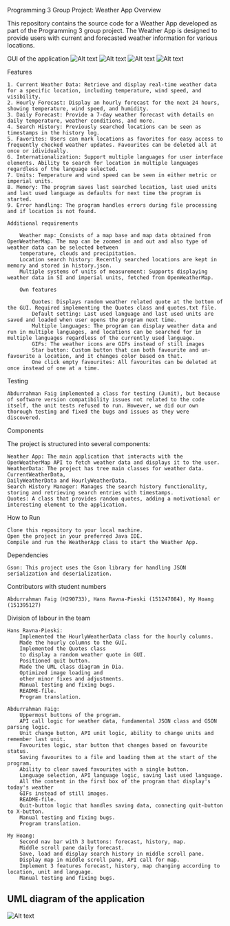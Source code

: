 Programming 3 Group Project: Weather App
Overview

This repository contains the source code for a Weather App developed as part of the Programming 3 group project. The Weather App is designed to provide users with current and forecasted weather information for various locations.

GUI of the application
![Alt text](weather1.png)
![Alt text](weather2.png)
![Alt text](weather3.png)
![Alt text](weather4.png)


Features

    1. Current Weather Data: Retrieve and display real-time weather data for a specific location, including temperature, wind speed, and visibility.
    2. Hourly Forecast: Display an hourly forecast for the next 24 hours, showing temperature, wind speed, and humidity.
    3. Daily Forecast: Provide a 7-day weather forecast with details on daily temperature, weather conditions, and more.
    4. Search History: Previously searched locations can be seen as timestamps in the history log.
    5. Favorites: Users can mark locations as favorites for easy access to frequently checked weather updates. Favourites can be deleted all at once or idividually.
    6. Internationalization: Support multiple languages for user interface elements. Ability to search for location in multiple languages regardless of the language selected.
    7. Units: Temperature and wind speed can be seen in either metric or imperial units.
    8. Memory: The program saves last searched location, last used units and last used language as defaults for next time the program is started.
    9. Error handling: The program handles errors during file processing and if location is not found.

    Additional requirements

        Weather map: Consists of a map base and map data obtained from OpenWeatherMap. The map can be zoomed in and out and also type of weather data can be selected between 
        temperature, clouds and precipitation.
        Location search history: Recently searched locations are kept in memory and stored in history.json.
        Multiple systems of units of measurement: Supports displaying weather data in SI and imperial units, fetched from OpenWeatherMap.

        Own features

            Quotes: Displays random weather related quote at the bottom of the GUI. Required implementing the Quotes class and quotes.txt file.
            Default setting: Last used language and last used units are saved and loaded when user opens the program next time.
            Multiple languages: The program can display weather data and run in multiple languages, and locations can be searched for in multiple languages regardless of the currently used language.
            GIFs: The weather icons are GIFs instead of still images
            Star button: Custom button that can both favourite and un-favourite a location, and it changes color based on that.
            One click empty favourites: All favourites can be deleted at once instead of one at a time.



Testing

    Abdurrahman Faig implemented a class for testing (Junit), but because of software version compatibility issues not related to the code itself, the unit tests refused to run. However, we did our own thorough testing and fixed the bugs and issues as they were
    discovered.

Components

The project is structured into several components:

    Weather App: The main application that interacts with the OpenWeatherMap API to fetch weather data and displays it to the user.
    WeatherData: The project has tree main classes for weather data. CurrentWeatherData, 
    DailyWeatherData and HourlyWeatherData.
    Search History Manager: Manages the search history functionality, storing and retrieving search entries with timestamps.
    Quotes: A class that provides random quotes, adding a motivational or interesting element to the application.

How to Run

    Clone this repository to your local machine.
    Open the project in your preferred Java IDE.
    Compile and run the WeatherApp class to start the Weather App.

Dependencies

    Gson: This project uses the Gson library for handling JSON serialization and deserialization.

Contributors with student numbers

    Abdurrahman Faig (H290733), Hans Ravna-Pieski (151247084), My Hoang (151395127)

Division of labour in the team

    Hans Ravna-Pieski:
        Implemented the HourlyWeatherData class for the hourly columns.
        Made the hourly columns to the GUI. 
        Implemented the Quotes class
        to display a random weather quote in GUI. 
        Positioned quit button.
        Made the UML class diagram in Dia. 
        Optimized image loading and 
        other minor fixes and adjustments.
        Manual testing and fixing bugs.
        README-file.
        Program translation.

    Abdurrahman Faig:
        Uppermost buttons of the program.
        API call logic for weather data, fundamental JSON class and GSON parsing logic.
        Unit change button, API unit logic, ability to change units and remember last unit.
        Favourites logic, star button that changes based on favourite status.
        Saving favourites to a file and loading them at the start of the program.
        Ability to clear saved favourites with a single button.
        Language selection, API language logic, saving last used language.
        All the content in the first box of the program that display's today's weather
        GIFs instead of still images.
        README-file.
        Quit-button logic that handles saving data, connecting quit-button to X-button.
        Manual testing and fixing bugs.
        Program translation.

    My Hoang:
        Second nav bar with 3 buttons: forecast, history, map.
        Middle scroll pane daily forecast.
        Save, load and display search history in middle scroll pane.
        Display map in middle scroll pane, API call for map.
        Implement 3 features forecast, history, map changing according to location, unit and language.
        Manual testing and fixing bugs.

## UML diagram of the application
![Alt text](prog3classdiagram.SVG)

